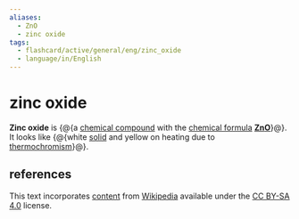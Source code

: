 ```yaml
---
aliases:
  - ZnO
  - zinc oxide
tags:
  - flashcard/active/general/eng/zinc_oxide
  - language/in/English
---
```


# zinc oxide

__Zinc oxide__ is {@{a [chemical compound](chemical%20compound.md) with the [chemical formula](chemical%20formula.md) __[Zn](zinc.md)[O](oxygen.md)__}@}. It looks like {@{white [solid](solid.md) and yellow on heating due to [thermochromism](theromochromism.md)}@}. <!--SR:!2028-04-26,1437,350!2025-08-25,259,170-->

## references

This text incorporates [content](https://en.wikipedia.org/wiki/zinc_oxide) from [Wikipedia](Wikipedia.md) available under the [CC BY-SA 4.0](https://creativecommons.org/licenses/by-sa/4.0/) license.
